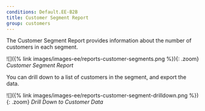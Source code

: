 ```yaml
---
conditions: Default.EE-B2B
title: Customer Segment Report
group: customers
---
```


The Customer Segment Report provides information about the number of customers in each segment.

![]({% link images/images-ee/reports-customer-segments.png %}){: .zoom}
*Customer Segment Report*

You can drill down to a list of customers in the segment, and export the data.

![]({% link images/images-ee/reports-customer-segment-drilldown.png %}){: .zoom}
*Drill Down to Customer Data*

